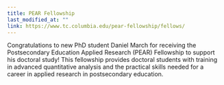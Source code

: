 ```yaml
---
title: PEAR Fellowship
last_modified_at: ""
link: https://www.tc.columbia.edu/pear-fellowship/fellows/
---
```


Congratulations to new PhD student Daniel March for receiving the Postsecondary Education Applied Research (PEAR) Fellowship to support his doctoral study! This fellowship provides doctoral students with training in advanced quantitative analysis and the practical skills needed for a career in applied research in postsecondary education.